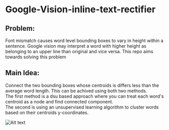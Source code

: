 # Google-Vision-inline-text-rectifier
## Problem: 
Font mismatch causes word level bounding boxes to vary in height within a sentence. Google vision may interpret a word with higher height as belonging to an upper line than original and vice versa. This repo aims towards solving this problem
## Main Idea: 
Connect the two bounding boxes whose centroids is differs less than the average word length. This can be achived using both two methods.<br>
The first method is a dsu based approach where you can treat each word's centroid as a node and find connected component.<br>
The second is using an unsupervised learning algorithm to cluster words based on their centroids y-coordinates.

![Alt text](../difference.png?raw=true "Raw google vision vs rectified google vision")
